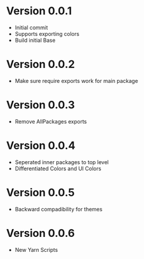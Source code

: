 # Version 0.0.1
- Initial commit
- Supports exporting colors
- Build initial Base

# Version 0.0.2
- Make sure require exports work for main package

# Version 0.0.3
- Remove AllPackages exports

# Version 0.0.4
- Seperated inner packages to top level
- Differentiated Colors and UI Colors

# Version 0.0.5
- Backward compadibility for themes

# Version 0.0.6
- New Yarn Scripts